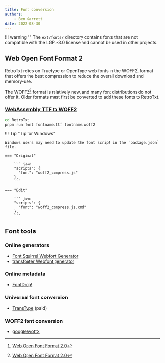 ```yaml
---
title: Font conversion
authors:
    - Ben Garrett
date: 2022-08-30
---
```


!!! warning ""
    The `ext/fonts/` directory contains fonts that are not compatible with the LGPL-3.0 license and cannot be used in other projects.

## Web Open Font Format 2

RetroTxt relies on Truetype or OpenType web fonts in the WOFF2[^1] format that offers the best compression to reduce the overall download and memory-use.

The WOFF2[^1] format is relatively new, and many font distributions do not offer it. Older formats must first be converted to add these fonts to RetroTxt.

### [WebAssembly TTF to WOFF2](https://github.com/fontello/wawoff2)


```bash title="Convert a Truetype font into WOFF2"
cd RetroTxt
pnpm run font fontname.ttf fontname.woff2
```

!!! Tip "Tip for Windows"

    Windows users may need to update the font script in the `package.json` file.

    === "Original"

        ``` json
        "scripts": {
          "font": "woff2_compress.js"
        },
        ```

    === "Edit"

        ``` json
        "scripts": {
          "font": "woff2_compress.js.cmd"
        },
        ```

## Font tools

### Online generators

- [Font Squirrel Webfont Generator](https://www.fontsquirrel.com/tools/webfont-generator)
- [transfonter Webfont generator](https://transfonter.org)

### Online metadata

- [FontDrop!](https://fontdrop.info)

### Universal font conversion

- [TransType](https://www.fontlab.com/font-converter/transtype) (paid)

### WOFF2 font conversion

- [google/woff2](https://github.com/google/woff2)

[^1]: [Web Open Font Format 2.0](https://www.w3.org/TR/WOFF2/)